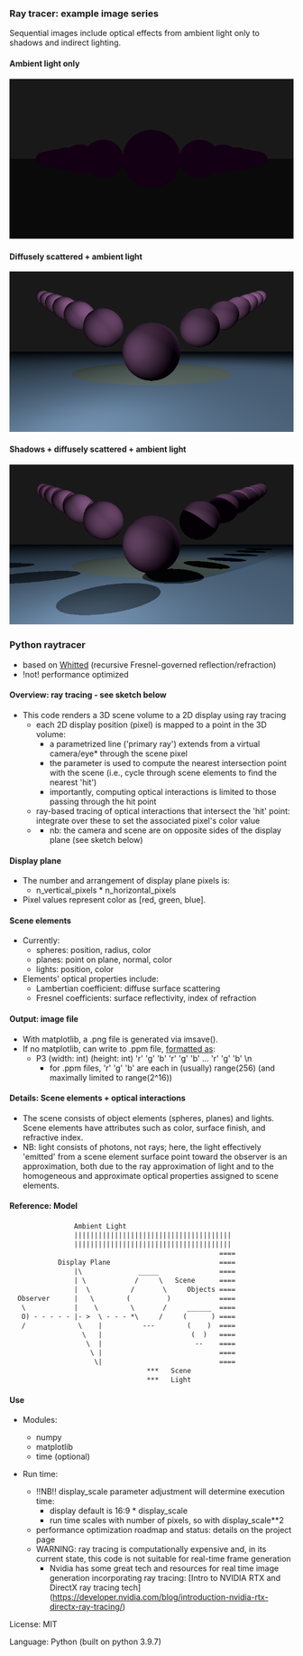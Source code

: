 ### Ray tracer: example image series
Sequential images include optical effects from ambient light only to shadows and indirect lighting.

#### Ambient light only
![](images/example_ambient.png)
#### Diffusely scattered + ambient light
![](images/example_diffuse.png)
#### Shadows + diffusely scattered + ambient light
![](images/example_shadowsdiffuse.png)
### Python raytracer
- based on [Whitted](https://www.cs.drexel.edu/~david/Classes/Papers/p343-whitted.pdf) (recursive Fresnel-governed reflection/refraction)
- !not! performance optimized

#### Overview: ray tracing - see sketch below
- This code renders a 3D scene volume to a 2D display using ray tracing
  - each 2D display position (pixel) is mapped to a point in the 3D volume:
    - a parametrized line ('primary ray') extends from a virtual camera/eye* through the scene pixel
    - the parameter is used to compute the nearest intersection point with the scene (i.e., cycle through scene elements to find the nearest 'hit')
    - importantly, computing optical interactions is limited to those passing through the hit point
  - ray-based tracing of optical interactions that intersect the 'hit' point: integrate over these to set the associated pixel's color value
  - * nb: the camera and scene are on opposite sides of the display plane (see sketch below)

#### Display plane
- The number and arrangement of display plane pixels is:
  - n_vertical_pixels * n_horizontal_pixels
- Pixel values represent color as [red, green, blue]. 

#### Scene elements
- Currently:
  - spheres: position, radius, color
  - planes: point on plane, normal, color
  - lights: position, color
- Elements' optical properties include:
  - Lambertian coefficient: diffuse surface scattering
  - Fresnel coefficients: surface reflectivity, index of refraction

#### Output: image file
- With matplotlib, a .png file is generated via imsave().
- If no matplotlib, can write to .ppm file, [formatted as](http://netpbm.sourceforge.net/doc/ppm.html):
  - P3 (width: int) (height: int) 'r' 'g' 'b' 'r' 'g' 'b'  ... 'r' 'g' 'b' \n
    - for .ppm files, 'r' 'g' 'b'  are each in (usually) range(256) (and maximally limited to range(2^16))

#### Details: Scene elements + optical interactions
- The scene consists of object elements (spheres, planes) and lights. Scene elements have attributes such as color, surface finish, and refractive index.
- NB: light consists of photons, not rays; here, the light effectively 'emitted' from a scene element surface point toward the observer is an approximation, both due to the ray approximation of light and to the homogeneous and approximate optical properties assigned to scene elements.

#### Reference: Model

                    Ambient Light
                    |||||||||||||||||||||||||||||||||||||||
                    |||||||||||||||||||||||||||||||||||||||
                                                        ====
                Display Plane                           ====
                    |\              _____               ====
                    | \            /     \   Scene      ====
                    |  \          /       \     Objects ====
      Observer      |   \        (         )            ====
       \            |    \        \       /     ______  ====
       O) - - - - - |- >  \ - - - *\     /     (      ) ====
       /             \    |          ---        (    )  ====
                      \   |                      (  )   ====
                       \  |                       --    ====
                        \ |                             ====
                         \|                             ====
                                      ***   Scene
                                      ***   Light

#### Use

- Modules:
  - numpy
  - matplotlib
  - time (optional)

- Run time:
  - !!NB!! display_scale parameter adjustment will determine execution time:
    - display default is 16:9 * display_scale
    - run time scales with number of pixels, so with display_scale**2 
  - performance optimization roadmap and status: details on the project page 
  - WARNING: ray tracing is computationally expensive and, in its current state, this code is not suitable for real-time frame generation
    - Nvidia has some great tech and resources for real time image generation incorporating ray tracing: [Intro to NVIDIA RTX and DirectX ray tracing tech] (https://developer.nvidia.com/blog/introduction-nvidia-rtx-directx-ray-tracing/)

License: MIT

Language: Python (built on python 3.9.7)
